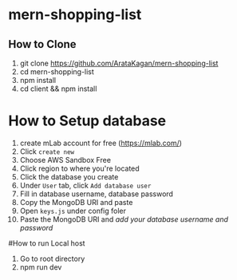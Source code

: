 # mern-shopping-list 

## How to Clone 

1. git clone https://github.com/ArataKagan/mern-shopping-list
2. cd mern-shopping-list 
3. npm install 
4. cd client && npm install  

# How to Setup database

1. create mLab account for free (https://mlab.com/) 
2. Click `create new`
3. Choose AWS Sandbox Free 
4. Click region to where you're located
5. Click the database you create 
6. Under `User` tab, click `Add database user`
7. Fill in database username, database password  
8. Copy the MongoDB URI and paste 
9. Open `keys.js` under config foler 
10. Paste the MongoDB URI and *add your database username and password*


#How to run Local host 

1. Go to root directory 
2. npm run dev






